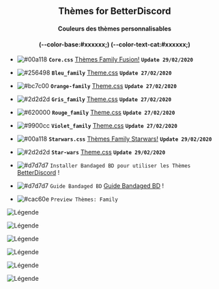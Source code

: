 <h2 align="center">Thèmes for BetterDiscord</h2>
<h4 align="center">Couleurs des thèmes personnalisables</h4>
<h4 align="center">(--color-base:#xxxxxx;)  (--color-text-cat:#xxxxxx;)</h4>

- ![#00a118](https://placehold.it/15/00a118/b5e853?text=+) **`Core.css`** [Thèmes Family Fusion!](https://bibitor31.github.io/Bibitor-Themes/addons/core.css) **`Update 29/02/2020`**

- ![#256498](https://placehold.it/15/256498/b5e853?text=+) **`Bleu_family`** [Theme.css](https://bibitor31.github.io/Bibitor-Themes/Bleu_family.theme.css) **`Update 27/02/2020`**

- ![#bc7c00](https://placehold.it/15/bc7c00/b5e853?text=+) **`Orange-family`** [Theme.css](https://bibitor31.github.io/Bibitor-Themes/Orange-family.theme.css) **`Update 27/02/2020`**

- ![#2d2d2d](https://placehold.it/15/2d2d2d/b5e853?text=+) **`Gris_family`** [Theme.css](https://bibitor31.github.io/Bibitor-Themes/Gris-family.theme.css) **`Update 27/02/2020`**

- ![#620000](https://placehold.it/15/620000/b5e853?text=+) **`Rouge_family`** [Theme.css](https://bibitor31.github.io/Bibitor-Themes/Rouge-family.theme.css) **`Update 27/02/2020`**

- ![#9900cc](https://placehold.it/15/9900cc/b5e853?text=+) **`Violet_family`** [Theme.css](https://bibitor31.github.io/Bibitor-Themes/Violet-family.theme.css) **`Update 27/02/2020`**

- ![#00a118](https://placehold.it/15/00a118/b5e853?text=+) **`Starwars.css`** [Thèmes Family Starwars!](https://bibitor31.github.io/Bibitor-Themes/addons/Starwars.css) **`Update 29/02/2020`**

- ![#2d2d2d](https://placehold.it/15/2d2d2d/b5e853?text=+) **`Star-wars`** [Theme.css](https://bibitor31.github.io/Bibitor-Themes/Star-wars.theme.css) **`Update 29/02/2020`**

- ![#d7d7d7](https://placehold.it/15/d7d7d7/b5e853?text=+) `Installer Bandaged BD pour utiliser les Thèmes`  [BetterDiscord](https://betterdiscord.net/home/) !

- ![#d7d7d7](https://placehold.it/15/d7d7d7/b5e853?text=+) `Guide Bandaged BD`  [Guide Bandaged BD](https://0x71.cc/bd/guide/) !

- ![#cac60e](https://placehold.it/15/cac60e/b5e853?text=+) `Preview Thèmes: Family`

![Légende](https://i.imgur.com/EUYJHr4.png)

![Légende](https://i.imgur.com/AdfjF1U.png)

![Légende](https://i.imgur.com/dkgayen.png)

![Légende](https://i.imgur.com/ZhbSxPc.png)

![Légende](https://i.imgur.com/h3ejPhk.png)

![Légende](https://i.imgur.com/L9yayim.png)

